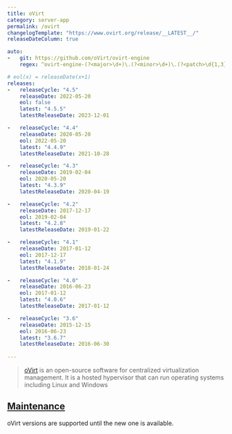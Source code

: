 ```yaml
---
title: oVirt
category: server-app
permalink: /ovirt
changelogTemplate: "https://www.ovirt.org/release/__LATEST__/"
releaseDateColumn: true

auto:
-   git: https://github.com/oVirt/ovirt-engine
    regex: ^ovirt-engine-(?<major>\d+)\.(?<minor>\d+)\.(?<patch>\d{1,3})\.?(?<tiny>\d+)?$

# eol(x) = releaseDate(x+1)
releases:
-   releaseCycle: "4.5"
    releaseDate: 2022-05-20
    eol: false
    latest: "4.5.5"
    latestReleaseDate: 2023-12-01

-   releaseCycle: "4.4"
    releaseDate: 2020-05-20
    eol: 2022-05-20
    latest: "4.4.9"
    latestReleaseDate: 2021-10-28

-   releaseCycle: "4.3"
    releaseDate: 2019-02-04
    eol: 2020-05-20
    latest: "4.3.9"
    latestReleaseDate: 2020-04-19

-   releaseCycle: "4.2"
    releaseDate: 2017-12-17
    eol: 2019-02-04
    latest: "4.2.8"
    latestReleaseDate: 2019-01-22

-   releaseCycle: "4.1"
    releaseDate: 2017-01-12
    eol: 2017-12-17
    latest: "4.1.9"
    latestReleaseDate: 2018-01-24

-   releaseCycle: "4.0"
    releaseDate: 2016-06-23
    eol: 2017-01-12
    latest: "4.0.6"
    latestReleaseDate: 2017-01-12

-   releaseCycle: "3.6"
    releaseDate: 2015-12-15
    eol: 2016-06-23
    latest: "3.6.7"
    latestReleaseDate: 2016-06-30
    
---
```


> [oVirt](https://www.ovirt.org/) is an open-source 
> software for centralized virtualization management. It is a hosted hypervisor 
> that can run operating systems including Linux and Windows

##  [Maintenance](https://blogs.ovirt.org/2022/04/ovirt-4-4-end-of-life/)  
oVirt versions are supported until the new one is available.
